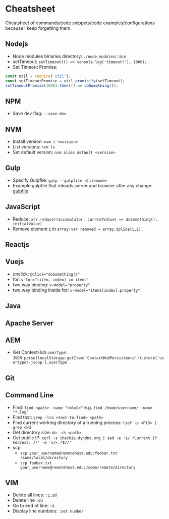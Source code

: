 # Cheatsheet
Cheatsheet of commands/code snippets/code examples/configurations because I keep forgetting them.

## Nodejs

- Node modules binaries directory: `./node_modules/.bin`
- setTimeout: `setTimeout(() => console.log('timeout!'), 1000);`
- Set Timeout Promise:
```javaScript
const util = require('util');
const setTimeoutPromise = util.promisify(setTimeout);
setTimeoutPromise(1000).then(() => doSomething());
```

## NPM

- Save dev flag: `--save-dev`

## NVM

- Install version: `nvm i <version>`
- List versions: `nvm ls`
- Set default version: `nvm alias default <version>`

## Gulp

- Specify Gulpfile: `gulp --gulpfile <filename>`
- Example gulpfile that reloads server and browser after any change: [gulpfile](./examples/reload-gulpfile.js)

## JavaScript

- Reduce: `arr.reduce((accumulator, currentValue) => doSomething(), initialValue)`
- Remove element `i` in `array`: `var removed = array.splice(i,1);`
## Reactjs

## Vuejs

- onclick: `@click="doSomething()"`
- for: `v-for="(item, index) in items"`
- two way binding: `v-model="property"`
- two way binding inside for: `v-model="items[index].property"`

## Java

## Apache Server

## AEM

- Get ContextHub `userType`: `JSON.parse(localStorage.getItem('ContextHubPersistence')).store['usertypes-jsonp'].userType`

## Git

## Command Line

- Find: `find <path> -name "<blob>"` e.g. `find /home/username/ -name "*.log”`
- Find text: `grep -lro <text-to-find> <path>`
- Find current working directory of a running process: `lsof -p <PID> | grep cwd`
- Get directory size: `du -sh <path>`
- Get public IP: `curl -s checkip.dyndns.org | sed -e 's/.*Current IP Address: //' -e 's/<.*$//'`
- scp:
    - `scp your_username@remotehost.edu:foobar.txt /some/local/directory`
    - `scp foobar.txt your_username@remotehost.edu:/some/remote/directory`

## VIM

- Delete all lines: `:1,$d`
- Delete line `:dd`
- Go to end of line: `:$`
- Display line numbers: `:set number`